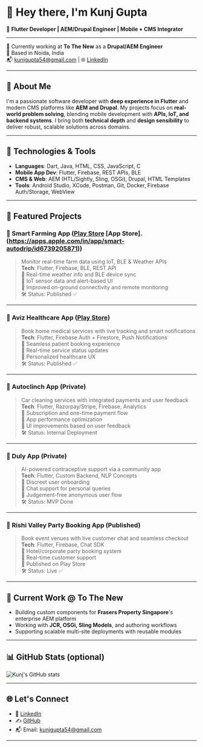 # 👋 Hey there, I'm Kunj Gupta

🎯 **Flutter Developer | AEM/Drupal Engineer | Mobile + CMS Integrator**

---

💼 Currently working at **To The New** as a **Drupal/AEM Engineer**  
📍 Based in Noida, India  
📬 kunjgupta54@gmail.com | 🌐 [LinkedIn](https://linkedin.com/in/kunj-gupta12)

---

## 🚀 About Me

I'm a passionate software developer with **deep experience in Flutter** and modern CMS platforms like **AEM and Drupal**. My projects focus on **real-world problem solving**, blending mobile development with **APIs, IoT, and backend systems**. I bring both **technical depth** and **design sensibility** to deliver robust, scalable solutions across domains.

---

## 🔧 Technologies & Tools

- **Languages**: Dart, Java, HTML, CSS, JavaScript, C
- **Mobile App Dev**: Flutter, Firebase, REST APIs, BLE
- **CMS & Web**: AEM (HTL/Sightly, Sling, OSGi), Drupal, HTML Templates
- **Tools**: Android Studio, XCode, Postman, Git, Docker, Firebase Auth/Storage, WebView

---

## 📱 Featured Projects

### 🌾 Smart Farming App ([Play Store](https://play.google.com/store/apps/details?id=com.lcaapp.irrigation) [App Store].(https://apps.apple.com/in/app/smart-autodrip/id6739205871))
> Monitor real-time farm data using IoT, BLE & Weather APIs  
**Tech**: Flutter, Firebase, BLE, REST API  
🔹 Real-time weather info and BLE device sync  
🔹 IoT sensor data and alert-based UI  
🔹 Improved on-ground connectivity and remote monitoring  
🛠️ Status: Published ✅

---

### 🏥 Aviz Healthcare App ([Play Store](https://play.google.com/store/apps/developer?id=Aviz+Healthcare))
> Book home medical services with live tracking and smart notifications  
**Tech**: Flutter, Firebase Auth + Firestore, Push Notifications  
🔹 Seamless patient booking experience  
🔹 Real-time service status updates  
🔹 Personalized healthcare UX  
🛠️ Status: Published ✅

---

### 🚗 Autoclinch App (Private)
> Car cleaning services with integrated payments and user feedback  
**Tech**: Flutter, Razorpay/Stripe, Firebase, Analytics  
🔹 Subscription and one-time payment flow  
🔹 App performance optimization  
🔹 UI improvements based on user feedback  
🛠️ Status: Internal Deployment

---

### 🧠 Duly App (Private)
> AI-powered contraceptive support via a community app  
**Tech**: Flutter, Custom Backend, NLP Concepts  
🔹 Discreet user onboarding  
🔹 Chat support for personal queries  
🔹 Judgement-free anonymous user flow  
🛠️ Status: MVP Done

---

### 🎉 Rishi Valley Party Booking App (Published)
> Book event venues with live customer chat and seamless checkout  
**Tech**: Flutter, Firebase, Chat SDK  
🔹 Hotel/corporate party booking system  
🔹 Real-time customer support  
🔹 Published on Play Store  
🛠️ Status: Live ✅

---

## 🧩 Current Work @ To The New

- Building custom components for **Frasers Property Singapore**'s enterprise AEM platform
- Working with **JCR, OSGi, Sling Models**, and authoring workflows
- Supporting scalable multi-site deployments with reusable modules

---

## 📊 GitHub Stats (optional)
![Kunj's GitHub stats](https://github-readme-stats.vercel.app/api?username=kunjgupta12&show_icons=true&theme=radical)

---

## 🌐 Let's Connect

- 💼 [LinkedIn](https://linkedin.com/in/kunj-gupta12)
- ✍️ [GitHub](https://github.com/kunjgupta12)
- 📬 Email: kunjgupta54@gmail.com

---
